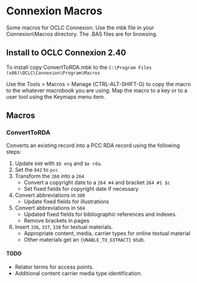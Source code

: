 # Connexion Macros
Some macros for OCLC Connexion. Use the mbk file in your Connexion\Macros
directory. The .BAS files are for browsing.

## Install to OCLC Connexion 2.40
To install copy ConvertToRDA.mbk to the `C:\Program Files
(x86)\OCLC\Connexion\Program\Macros`

Use the Tools > Macros > Manage (CTRL-ALT-SHIFT-G) to copy the macro to the
whatever macrobook you are using. Map the macro to a key or to a user tool
using the Keymaps menu item.

## Macros
### ConvertToRDA

Converts an existing record into a PCC RDA record using the following steps:

  1. Update `040` with `$b eng` and `$e rda`.
  2. Set the `042` to `pcc`
  3. Transform the `260` into a `264`
     * Convert a copyright date to a `264 #4` and bracket `264 #1 $c`
     * Set fixed fields for copyright date if necessary
  4. Convert abbreviations in `300`
     * Update fixed fields for illustrations
  5. Convert abbreviations in `504`
     * Updated fixed fields for bibliographic references and indexes.
     * Remove brackets in pages
  6. Insert `336`, `337`, `338` for textual materials.
     * Appropriate content, media, carrier types for online textual material
     * Other materials get an `{UNABLE_TO_EXTRACT}` stub.
     
#### TODO
* Relator terms for access points.
* Additional content carrier media type identification.
